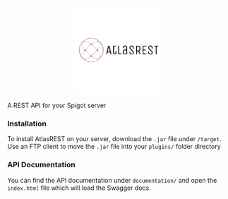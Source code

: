 <div style="text-align:center;">
    <img src="atlasrestlogo.png">
</div>

A REST API for your Spigot server

### Installation
To install AtlasREST on your server, download the `.jar` file under `/target`. Use an FTP client to move the `.jar` file into your `plugins/` folder directory
### API Documentation
You can find the API documentation under `documentation/` and open the `index.html` file which will load the Swagger docs.